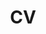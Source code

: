 ---
layout: cv
permalink: /cv/
title: CV
nav: true
nav_order: 3
cv_pdf: CV.pdf
description: See PDF for details.
---